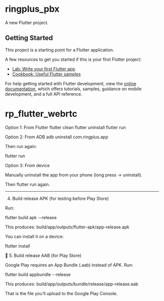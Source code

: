 # ringplus_pbx

A new Flutter project.

## Getting Started

This project is a starting point for a Flutter application.

A few resources to get you started if this is your first Flutter project:

- [Lab: Write your first Flutter app](https://docs.flutter.dev/get-started/codelab)
- [Cookbook: Useful Flutter samples](https://docs.flutter.dev/cookbook)

For help getting started with Flutter development, view the
[online documentation](https://docs.flutter.dev/), which offers tutorials,
samples, guidance on mobile development, and a full API reference.

# rp_flutter_webrtc

Option 1: From Flutter
flutter clean
flutter uninstall
flutter run

Option 2: From ADB
adb uninstall com.ringplus.app

Then run again:

flutter run

Option 3: From device

Manually uninstall the app from your phone (long press → uninstall).

Then flutter run again.

---

4. Build release APK (for testing before Play Store)

Run:

flutter build apk --release

This produces:
build/app/outputs/flutter-apk/app-release.apk

You can install it on a device:

flutter install

🔹 5. Build release AAB (for Play Store)

Google Play requires an App Bundle (.aab) instead of APK. Run:

flutter build appbundle --release

This produces:
build/app/outputs/bundle/release/app-release.aab

That is the file you’ll upload to the Google Play Console.
